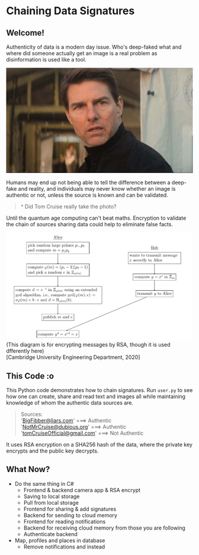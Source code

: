 # Chaining Data Signatures
## Welcome!

Authenticity of data is a modern day issue. Who's deep-faked what and where did someone actually get an image is a real problem as disinformation is used like a tool.

![](images/TomCruise.jpeg)

Humans may end up not being able to tell the difference between a deep-fake and reality, and individuals may never know whether an image is authentic or not, unless the source is known and can be validated.

> ^ Did Tom Cruise really take the photo?

Until the quantum age computing can't beat maths. Encryption to validate the chain of sources sharing data could help to eliminate false facts.

![](images/RSAfundamentals.PNG)
(This diagram is for encrypting messages by RSA, though it is used dfferently here)\
[Cambridge University Engineering Department, 2020]

## This Code :o

This Python code demonstrates how to chain signatures. Run `user.py` to see how one can create, share and read text and images all while maintaining knowledge of whom the authentic data sources are.

> Sources:\
> 'BigFibber@liars.com' ===> Authentic\
> 'NotMrCruise@dubious.org' ===> Authentic\
> 'tomCruiseOfficial@gmail.com' ===> Not Authentic

It uses RSA encryption on a SHA256 hash of the data, where the private key encrypts and the public key decrypts.

## What Now?

- Do the same thing in C#
  - Frontend & backend camera app & RSA encrypt
  - Saving to local storage
  - Pull from local storage
  - Frontend for sharing & add signatures
  - Backend for sending to cloud memory
  - Frontend for reading notifications
  - Backend for receiving cloud memory from those you are following
  - Authenticate backend
- Map, profiles and places in database
  - Remove notifications and instead 
